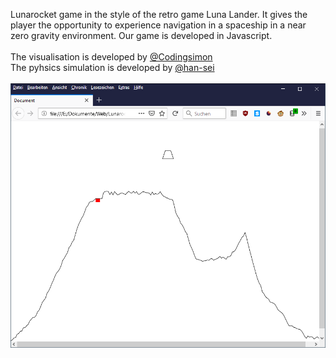 Lunarocket game in the style of the retro game Luna Lander. It gives the player the opportunity to experience navigation in a spaceship in a near zero gravity environment. Our game is developed in Javascript.
<br>
<br>
The visualisation is developed by [@Codingsimon](https://github.com/Codingsimon)
<br>
The pyhsics simulation is developed by [@han-sei](https://github.com/han-sei)
<br>
<br>
![Screenshot](screenshot.png)
